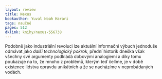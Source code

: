 ```yaml
---
layout: review
title: Nexus
bookauthor: Yuval Noah Harari
tags: naučné
pages: 512
dklink: knihy/nexus-556738
---
```


Podobně jako industriální revoluci lze aktuální informační výbuch jednoduše odmávat jako _další technologický pokrok_, přední historik dneška však všechny své argumenty podkládá dobovými analogiemi a díky tomu poukazuje na to, že mnoho z problémů, kterým teď čelíme, je v době existence lidstva opravdu unikátních a že se nacházíme v neprobádaných vodách.
